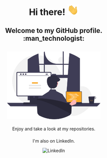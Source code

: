 <div style="margin-bottom: 22px; text-align: center">
    <h1>Hi there! <img style="margin: 0 auto" src="https://github.com/ABSphreak/ABSphreak/blob/master/gifs/Hi.gif" height="35"></h1>
</div>

<div style="margin-bottom: 22px; text-align: center">
    <h2>Welcome to my GitHub profile. :man_technologist:<h2>
</div>

<div style="display: flex; justify-content: center; margin-bottom: 22px">
    <img src="https://raw.githubusercontent.com/lucascampanelli/lucascampanelli/master/svgs/undraw_coding.svg" width=300>
</div>

<div>
    <p align="center"style="margin-bottom: 22px">Enjoy and take a look at my repositories.</p>
    <p align="center">I'm also on LinkedIn.</p>
</div>

<div align="center">
    <img src="https://img.shields.io/badge/LinkedIn-%230077B5.svg?&style=flat-square&logo=linkedin&logoColor=white" alt="LinkedIn">
</div>